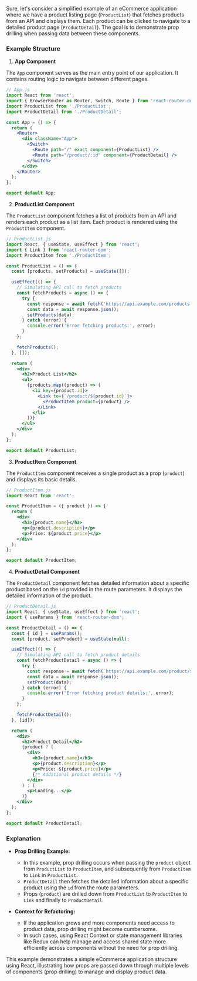 Sure, let's consider a simplified example of an eCommerce application where we have a product listing page (`ProductList`) that fetches products from an API and displays them. Each product can be clicked to navigate to a detailed product page (`ProductDetail`). The goal is to demonstrate prop drilling when passing data between these components.

### Example Structure

1. **App Component**

The `App` component serves as the main entry point of our application. It contains routing logic to navigate between different pages.

```jsx
// App.js
import React from 'react';
import { BrowserRouter as Router, Switch, Route } from 'react-router-dom';
import ProductList from './ProductList';
import ProductDetail from './ProductDetail';

const App = () => {
  return (
    <Router>
      <div className="App">
        <Switch>
          <Route path="/" exact component={ProductList} />
          <Route path="/product/:id" component={ProductDetail} />
        </Switch>
      </div>
    </Router>
  );
};

export default App;
```

2. **ProductList Component**

The `ProductList` component fetches a list of products from an API and renders each product as a list item. Each product is rendered using the `ProductItem` component.

```jsx
// ProductList.js
import React, { useState, useEffect } from 'react';
import { Link } from 'react-router-dom';
import ProductItem from './ProductItem';

const ProductList = () => {
  const [products, setProducts] = useState([]);

  useEffect(() => {
    // Simulating API call to fetch products
    const fetchProducts = async () => {
      try {
        const response = await fetch('https://api.example.com/products');
        const data = await response.json();
        setProducts(data);
      } catch (error) {
        console.error('Error fetching products:', error);
      }
    };

    fetchProducts();
  }, []);

  return (
    <div>
      <h2>Product List</h2>
      <ul>
        {products.map((product) => (
          <li key={product.id}>
            <Link to={`/product/${product.id}`}>
              <ProductItem product={product} />
            </Link>
          </li>
        ))}
      </ul>
    </div>
  );
};

export default ProductList;
```

3. **ProductItem Component**

The `ProductItem` component receives a single product as a prop (`product`) and displays its basic details.

```jsx
// ProductItem.js
import React from 'react';

const ProductItem = ({ product }) => {
  return (
    <div>
      <h3>{product.name}</h3>
      <p>{product.description}</p>
      <p>Price: ${product.price}</p>
    </div>
  );
};

export default ProductItem;
```

4. **ProductDetail Component**

The `ProductDetail` component fetches detailed information about a specific product based on the `id` provided in the route parameters. It displays the detailed information of the product.

```jsx
// ProductDetail.js
import React, { useState, useEffect } from 'react';
import { useParams } from 'react-router-dom';

const ProductDetail = () => {
  const { id } = useParams();
  const [product, setProduct] = useState(null);

  useEffect(() => {
    // Simulating API call to fetch product details
    const fetchProductDetail = async () => {
      try {
        const response = await fetch(`https://api.example.com/product/${id}`);
        const data = await response.json();
        setProduct(data);
      } catch (error) {
        console.error('Error fetching product details:', error);
      }
    };

    fetchProductDetail();
  }, [id]);

  return (
    <div>
      <h2>Product Detail</h2>
      {product ? (
        <div>
          <h3>{product.name}</h3>
          <p>{product.description}</p>
          <p>Price: ${product.price}</p>
          {/* Additional product details */}
        </div>
      ) : (
        <p>Loading...</p>
      )}
    </div>
  );
};

export default ProductDetail;
```

### Explanation

- **Prop Drilling Example:**
  - In this example, prop drilling occurs when passing the `product` object from `ProductList` to `ProductItem`, and subsequently from `ProductItem` to `Link` in `ProductList`.
  - `ProductDetail` then fetches the detailed information about a specific product using the `id` from the route parameters.
  - Props (`product`) are drilled down from `ProductList` to `ProductItem` to `Link` and finally to `ProductDetail`.

- **Context for Refactoring:**
  - If the application grows and more components need access to product data, prop drilling might become cumbersome.
  - In such cases, using React Context or state management libraries like Redux can help manage and access shared state more efficiently across components without the need for prop drilling.

This example demonstrates a simple eCommerce application structure using React, illustrating how props are passed down through multiple levels of components (prop drilling) to manage and display product data.